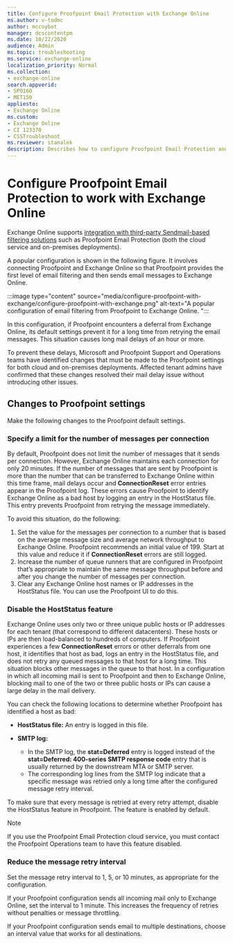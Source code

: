 ```yaml
---
title: Configure Proofpoint Email Protection with Exchange Online
ms.author: v-todmc
author: mccoybot
manager: dcscontentpm
ms.date: 10/22/2020
audience: Admin
ms.topic: troubleshooting
ms.service: exchange-online
localization_priority: Normal
ms.collection: 
- exchange-online
search.appverid:
- SPO160
- MET150
appliesto:
- Exchange Online
ms.custom: 
- Exchange Online
- CI 123370
- CSSTroubleshoot 
ms.reviewer: stanalek
description: Describes how to configure Proofpoint Email Protection and other Sendmail-based applications with Exchange Online. 
---
```

# Configure Proofpoint Email Protection to work with Exchange Online

Exchange Online supports [integration with third-party Sendmail-based filtering solutions](/exchange/mail-flow-best-practices/manage-mail-flow-using-third-party-cloud) such as Proofpoint Email Protection (both the cloud service and on-premises deployments).

A popular configuration is shown in the following figure. It involves connecting Proofpoint and Exchange Online so that Proofpoint provides the first level of email filtering and then sends email messages to Exchange Online.

:::image type="content" source="media/configure-proofpoint-with-exchange/configure-proofpoint-with-exchange.png" alt-text="A popular configuration of email filtering from Proofpoint to Exchange Online. ":::

In this configuration, if Proofpoint encounters a deferral from Exchange Online, its default settings prevent it for a long time from retrying the email messages. This situation causes long mail delays of an hour or more.

To prevent these delays, Microsoft and Proofpoint Support and Operations teams have identified changes that must be made to the Proofpoint settings for both cloud and on-premises deployments. Affected tenant admins have confirmed that these changes resolved their mail delay issue without introducing other issues.

## Changes to Proofpoint settings

Make the following changes to the Proofpoint default settings.

### Specify a limit for the number of messages per connection

By default, Proofpoint does not limit the number of messages that it sends per connection. However, Exchange Online maintains each connection for only 20 minutes. If the number of messages that are sent by Proofpoint is more than the number that can be transferred to Exchange Online within this time frame, mail delays occur and **ConnectionReset** error entries appear   in the Proofpoint log. These errors cause Proofpoint to identify Exchange Online as a bad host by logging an entry in the HostStatus file. This entry prevents Proofpoint from retrying the message immediately.

To avoid this situation, do the following:

1. Set the value for the messages per connection to a number that is based on the average message size and average network throughput to Exchange Online. Proofpoint recommends an initial value of 199. Start at this value and reduce it if **ConnectionReset** errors are still logged.
2. Increase the number of queue runners that are configured in Proofpoint that’s appropriate to maintain the same message throughput before and after you change the number of messages per connection.
3. Clear any Exchange Online host names or IP addresses in the HostStatus file. You can use the Proofpoint UI to do this.

### Disable the HostStatus feature

Exchange Online uses only two or three unique public hosts or IP addresses for each tenant (that correspond to different datacenters). These hosts or IPs are then load-balanced to hundreds of computers. If Proofpoint experiences a few **ConnectionReset** errors or other deferrals from one host, it identifies that host as bad, logs an entry in the HostStatus file, and does not retry any queued messages to that host for a long time. This situation blocks other messages in the queue to that host. In a configuration in which all incoming mail is sent to Proofpoint and then to Exchange Online, blocking mail to one of the two or three public hosts or IPs can cause a large delay in the mail delivery.

You can check the following locations to determine whether Proofpoint has identified a host as bad:

- **HostStatus file:** An entry is logged in this file.
- **SMTP log:**

  - In the SMTP log, the **stat=Deferred** entry is logged instead of the **stat=Deferred: 400-series SMTP response code** entry that is usually returned by the downstream MTA or SMTP server.
  - The corresponding log lines from the SMTP log indicate that a specific message was retried only a long time after the configured message retry interval.

To make sure that every message is retried at every retry attempt, disable the HostStatus feature in Proofpoint. The feature is enabled by default.

> [!Note]
> If you use the Proofpoint Email Protection cloud service, you must contact the Proofpoint Operations team to have this feature disabled.

### Reduce the message retry interval

Set the message retry interval to 1, 5, or 10 minutes, as appropriate for the configuration.

If your Proofpoint configuration sends all incoming mail only to Exchange Online, set the interval to 1 minute. This increases the frequency of retries without penalties or message throttling.

If your Proofpoint configuration sends email to multiple destinations, choose an interval value that works for all destinations.
